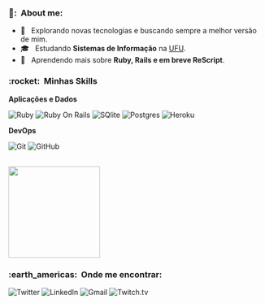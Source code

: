 <h3> 🐲: &nbsp;About me: </h3>

- 🤔 &nbsp; Explorando novas tecnologias e buscando sempre a melhor versão de mim.
- 🎓 &nbsp; Estudando **Sistemas de Informação** na <a href="https://ufu.br/">UFU</a>.
- 🌱 &nbsp; Aprendendo mais sobre **Ruby, Rails e em breve ReScript**.

<h3> :rocket: &nbsp;Minhas Skills </h3>

**Aplicações e Dados**

  ![Ruby](https://img.shields.io/badge/Ruby-CC342D?style=for-the-badge&logo=ruby&logoColor=white)
  ![Ruby On Rails](https://img.shields.io/badge/Ruby_on_Rails-CC0000?style=for-the-badge&logo=ruby-on-rails&logoColor=white)
  ![SQlite](https://img.shields.io/badge/SQLite-07405E?style=for-the-badge&logo=sqlite&logoColor=white)
  ![Postgres](https://img.shields.io/badge/PostgreSQL-316192?style=for-the-badge&logo=postgresql&logoColor=white)
  ![Heroku](https://img.shields.io/badge/Heroku-430098?style=for-the-badge&logo=heroku&logoColor=white)


**DevOps**

  ![Git](https://img.shields.io/badge/Git-E34F26?style=for-the-badge&logo=git&logoColor=white)
  ![GitHub](https://img.shields.io/badge/GitHub-100000?style=for-the-badge&logo=github&logoColor=white)


<br/>

<a href="https://github.com/Cyytrus">
  <img height="180em" src="https://github-readme-stats.vercel.app/api?username=Cyytrus&theme=tokyonight&show_icons=true" />
</a>

<br/>

<h3> :earth_americas: &nbsp;Onde me encontrar: </h3> 

![Twitter](https://img.shields.io/badge/Twitter-1DA1F2?style=for-the-badge&logo=twitter&logoColor=white&link=https://twitter.com/Cyytrus)
![LinkedIn](https://img.shields.io/badge/LinkedIn-0077B5?style=for-the-badge&logo=linkedin&logoColor=white&link=https://www.linkedin.com/in/paulo-castro-9520481b6/)
![Gmail](https://img.shields.io/badge/Gmail-D14836?style=for-the-badge&logo=gmail&logoColor=white&link=paddcastro@gmail.com)
![Twitch.tv](https://img.shields.io/badge/Twitch-9146FF?style=for-the-badge&logo=twitch&logoColor=white&link=https://www.twitch.tv/Cyytrus1)
